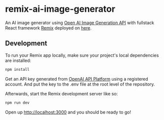# remix-ai-image-generator

An AI image generator using [Open AI Image Generation API](https://platform.openai.com/docs/guides/images/usage) with fullstack React framework [Remix](https://platform.openai.com/docs/guides/images/usage) deployed on [here](https://remix-ai-image-generator.vercel.app).

## Development

To run your Remix app locally, make sure your project's local dependencies are installed:

```sh
npm install
```

Get an API key generated from [OpenAI API Platform](https://platform.openai.com) using a registered account. And put the key to the .env file at the root level of the repository. 

Afterwards, start the Remix development server like so:

```sh
npm run dev
```

Open up [http://localhost:3000](http://localhost:3000) and you should be ready to go!
